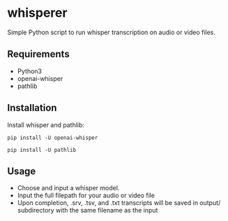 # whisperer
Simple Python script to run whisper transcription on audio or video files.

## Requirements
- Python3
- openai-whisper
- pathlib

## Installation
Install whisper and pathlib:
```
pip install -U openai-whisper
```
```
pip install -U pathlib
```

## Usage
- Choose and input a whisper model.
- Input the full filepath for your audio or video file
- Upon completion, .srv, .tsv, and .txt transcripts will be saved in output/ subdirectory with the same filename as the input

